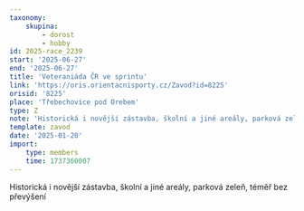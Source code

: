 ```yaml
---
taxonomy:
    skupina:
        - dorost
        - hobby
id: 2025-race_2239
start: '2025-06-27'
end: '2025-06-27'
title: 'Veteraniáda ČR ve sprintu'
link: 'https://oris.orientacnisporty.cz/Zavod?id=8225'
orisid: '8225'
place: 'Třebechovice pod Orebem'
type: Z
note: 'Historická i novější zástavba, školní a jiné areály, parková zeleň, téměř bez převýšení'
template: zavod
date: '2025-01-20'
import:
    type: members
    time: 1737360007
---
```


Historická i novější zástavba, školní a jiné areály, parková zeleň, téměř bez převýšení
